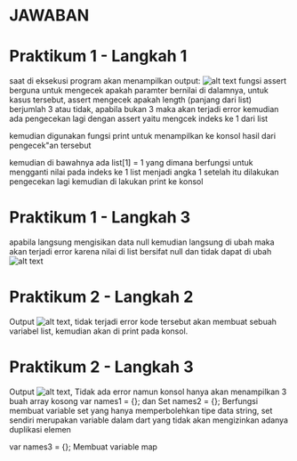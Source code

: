 # JAWABAN

# Praktikum 1 - Langkah 1

saat di eksekusi program akan menampilkan output:
![alt text](/image/image.png)
fungsi assert berguna untuk mengecek apakah paramter bernilai di dalamnya, untuk kasus tersebut, assert mengecek apakah length (panjang dari list) berjumlah 3 atau tidak, apabila bukan 3 maka akan terjadi error
kemudian ada pengecekan lagi dengan assert yaitu mengcek indeks ke 1 dari list

kemudian digunakan fungsi print untuk menampilkan ke konsol hasil dari pengecek"an tersebut

kemudian di bawahnya ada
list[1] = 1
yang dimana berfungsi untuk mengganti nilai pada indeks ke 1 list menjadi angka 1
setelah itu dilakukan pengecekan lagi kemudian di lakukan print ke konsol

# Praktikum 1 - Langkah 3

apabila langsung mengisikan data null kemudian langsung di ubah maka akan terjadi error karena nilai di list bersifat null dan tidak dapat di ubah ![alt text](/images/image1.png)

# Praktikum 2 - Langkah 2

Output ![alt text](/images/image.png), tidak terjadi error
kode tersebut akan membuat sebuah variabel list, kemudian akan di print pada konsol.

# Praktikum 2 - Langkah 3

Output ![alt text](/images/image-1.png), Tidak ada error namun konsol hanya akan menampilkan 3 buah array kosong
var names1 = <String>{}; dan Set<String> names2 = {};
Berfungsi membuat variable set
yang hanya memperbolehkan tipe data string, set sendiri merupakan variable dalam dart yang tidak akan mengizinkan adanya duplikasi elemen

var names3 = {};
Membuat variable map
